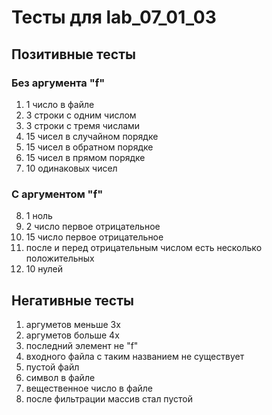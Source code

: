 # Тесты для lab_07_01_03

## Позитивные тесты

### Без аргумента "f"
01. 1 число в файле
02. 3 строки с одним числом
03. 3 строки с тремя числами
04. 15 чисел в случайном порядке
05. 15 чисел в обратном порядке
06. 15 чисел в прямом порядке
07. 10 одинаковых чисел

### С аргументом "f"
08. 1 ноль
09. 2 число первое отрицательное
10. 15 число первое отрицательное
11. после и перед отрицательным числом есть несколько положительных
12. 10 нулей

## Негативные тесты

01. аргуметов меньше 3х
02. аргуметов больше 4х
03. последний элемент не "f"
04. входного файла с таким названием не существует
05. пустой файл
06. символ в файле
07. вещественное число в файле
08. после фильтрации массив стал пустой


